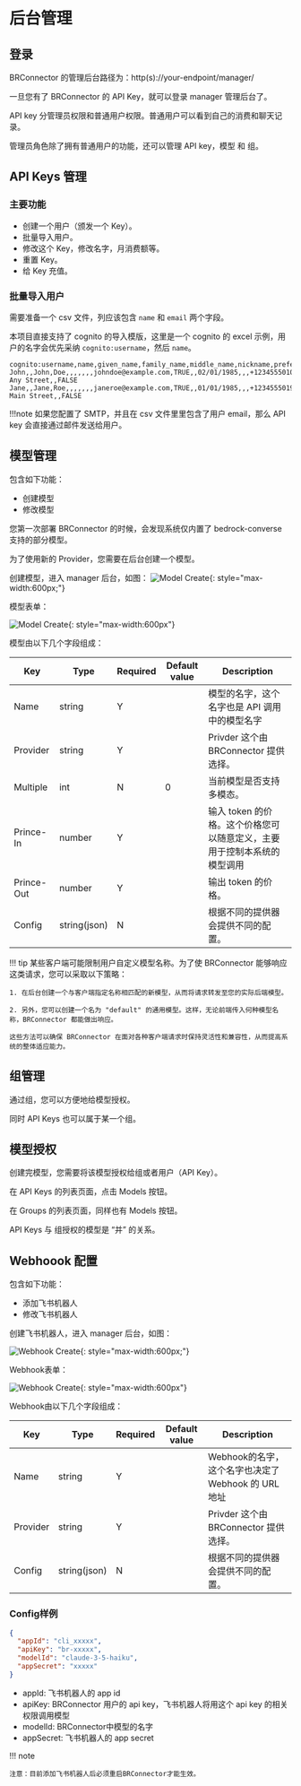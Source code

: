 # 后台管理

## 登录

BRConnector 的管理后台路径为：http(s)://your-endpoint/manager/

一旦您有了 BRConnector 的 API Key，就可以登录 manager 管理后台了。

API key 分管理员权限和普通用户权限。普通用户可以看到自己的消费和聊天记录。

管理员角色除了拥有普通用户的功能，还可以管理 API key，模型 和 组。

## API Keys 管理

### 主要功能

- 创建一个用户（颁发一个 Key）。
- 批量导入用户。
- 修改这个 Key，修改名字，月消费额等。
- 重置 Key。
- 给 Key 充值。

### 批量导入用户

需要准备一个 csv 文件，列应该包含 `name` 和 `email` 两个字段。

本项目直接支持了 cognito 的导入模版，这里是一个 cognito 的 excel 示例，用户的名字会优先采纳 `cognito:username`，然后 `name`。

```text
cognito:username,name,given_name,family_name,middle_name,nickname,preferred_username,profile,picture,website,email,email_verified,gender,birthdate,zoneinfo,locale,phone_number,phone_number_verified,address,updated_at,cognito:mfa_enabled
John,,John,Doe,,,,,,,johndoe@example.com,TRUE,,02/01/1985,,,+12345550100,TRUE,123 Any Street,,FALSE
Jane,,Jane,Roe,,,,,,,janeroe@example.com,TRUE,,01/01/1985,,,+12345550199,TRUE,100 Main Street,,FALSE
```

!!!note
    如果您配置了 SMTP，并且在 csv 文件里里包含了用户 email，那么 API key 会直接通过邮件发送给用户。

## 模型管理

包含如下功能：

- 创建模型
- 修改模型

您第一次部署 BRConnector 的时候，会发现系统仅内置了 bedrock-converse  支持的部分模型。

为了使用新的 Provider，您需要在后台创建一个模型。

创建模型，进入 manager 后台，如图：
![Model Create](./screenshots/model-1.png){: style="max-width:600px;"}

模型表单：

![Model Create](./screenshots/model-2.png){: style="max-width:600px"}

模型由以下几个字段组成：

| Key     | Type      | Required     | Default value | Description |
| ------------- | -------| ------------- | ------------- | ------------- |
| Name  | string   | Y    |  | 模型的名字，这个名字也是 API 调用中的模型名字 |
| Provider  | string   | Y    |  | Privder 这个由 BRConnector 提供选择。 |
| Multiple  | int   | N    | 0 | 当前模型是否支持多模态。 |
| Prince-In  | number   | Y    |  | 输入 token 的价格。这个价格您可以随意定义，主要用于控制本系统的模型调用 |
| Prince-Out  | number   | Y    |  | 输出 token 的价格。 |
| Config  | string(json)   | N    |  | 根据不同的提供器会提供不同的配置。 |

!!! tip
    某些客户端可能限制用户自定义模型名称。为了使 BRConnector 能够响应这类请求，您可以采取以下策略：

    1. 在后台创建一个与客户端指定名称相匹配的新模型，从而将请求转发至您的实际后端模型。

    2. 另外，您可以创建一个名为 "default" 的通用模型。这样，无论前端传入何种模型名称，BRConnector 都能做出响应。

    这些方法可以确保 BRConnector 在面对各种客户端请求时保持灵活性和兼容性，从而提高系统的整体适应能力。

## 组管理

通过组，您可以方便地给模型授权。

同时 API Keys 也可以属于某一个组。

## 模型授权

创建完模型，您需要将该模型授权给组或者用户（API Key）。

在 API Keys 的列表页面，点击 Models 按钮。

在 Groups 的列表页面，同样也有 Models 按钮。

API Keys 与 组授权的模型是 “并” 的关系。

## Webhoook 配置

包含如下功能：

- 添加飞书机器人
- 修改飞书机器人

创建飞书机器人，进入 manager 后台，如图：

![Webhook Create](./screenshots/feishu-1.jpg){: style="max-width:600px;"}

Webhook表单：

![Webhook Create](./screenshots/feishu-2.jpeg){: style="max-width:600px"}

Webhook由以下几个字段组成：

| Key     | Type      | Required     | Default value | Description                          |
| ------------- | -------| ------------- | ------------- |--------------------------------------|
| Name  | string   | Y    |  | Webhook的名字，这个名字也决定了 Webhook 的 URL 地址 |
| Provider  | string   | Y    |  | Privder 这个由 BRConnector 提供选择。        |
| Config  | string(json)   | N    |  | 根据不同的提供器会提供不同的配置。                    |

### Config样例

```json
{
  "appId": "cli_xxxxx",
  "apiKey": "br-xxxxx",
  "modelId": "claude-3-5-haiku",
  "appSecret": "xxxxx"
}
```

- appId: 飞书机器人的 app id
- apiKey: BRConnector 用户的 api key，飞书机器人将用这个 api key 的相关权限调用模型
- modelId: BRConnector中模型的名字
- appSecret: 飞书机器人的 app secret

!!! note

    注意：目前添加飞书机器人后必须重启BRConnector才能生效。